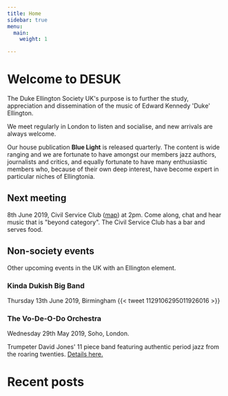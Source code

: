 ```yaml
---
title: Home
sidebar: true
menu:
  main:
    weight: 1

---
```

# Welcome to DESUK

The Duke Ellington Society UK's purpose is to further the study, appreciation and dissemination of the music of Edward Kennedy 'Duke' Ellington.

We meet regularly in London to listen and socialise, and new arrivals are always welcome.

Our house publication **Blue Light** is released quarterly. The content is wide ranging and we are fortunate to have amongst our members jazz authors, journalists and critics, and equally fortunate to have many enthusiastic members who, because of their own deep interest, have become expert in particular niches of Ellingtonia.

## Next meeting

8th June 2019, Civil Service Club ([map](https://goo.gl/maps/Rnxri95RcCLaJNAh6)) at 2pm. Come along, chat and hear music that is "beyond category". The Civil Service Club has a bar and serves food.

## Non-society events

Other upcoming events in the UK with an Ellington element.

### Kinda Dukish Big Band

Thursday 13th June 2019, Birmingham
{{< tweet 1129106295011926016 >}}

### The Vo-De-O-Do Orchestra

Wednesday 29th May 2019, Soho, London.

Trumpeter David Jones' 11 piece band featuring authentic period jazz from the roaring twenties. [Details here.](https://www.spiceoflifesoho.com/events/events/view/1931#.XN3mSM3TWDY)

# Recent posts
